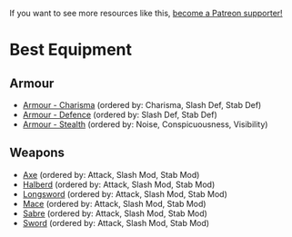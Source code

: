 <!-- TITLE: Best Equipment -->

If you want to see more resources like this, [become a Patreon supporter!](https://www.patreon.com/fireundubh) 

# Best Equipment
## Armour

- [Armour - Charisma](best-equipment/armour-charisma) (ordered by: Charisma, Slash Def, Stab Def)
- [Armour - Defence](best-equipment/armour-defence) (ordered by: Slash Def, Stab Def)
- [Armour - Stealth](best-equipment/armour-stealth) (ordered by: Noise, Conspicuousness, Visibility)

## Weapons

- [Axe](best-equipment/axe) (ordered by: Attack, Slash Mod, Stab Mod)
- [Halberd](best-equipment/halberd) (ordered by: Attack, Slash Mod, Stab Mod)
- [Longsword](best-equipment/longsword) (ordered by: Attack, Slash Mod, Stab Mod)
- [Mace](best-equipment/mace) (ordered by: Attack, Slash Mod, Stab Mod)
- [Sabre](best-equipment/sabre) (ordered by: Attack, Slash Mod, Stab Mod)
- [Sword](best-equipment/sword) (ordered by: Attack, Slash Mod, Stab Mod)
